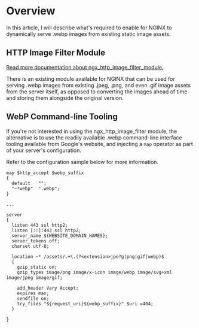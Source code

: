 # Overview

In this article, I will describe what's required to enable for NGINX to dynamically serve .webp images from existing static image assets.

## HTTP Image Filter Module

[Read more documentation about ngx_http_image_filter_module.](http://nginx.org/en/docs/http/ngx_http_image_filter_module.html)

There is an existing module available for NGINX that can be used for serving .webp images from existing .jpeg, .png, and even .gif image assets from the server itself, as opposed to converting the images ahead of time and storing them alongside the original version.

## WebP Command-line Tooling

If you're not interested in using the ngx_http_image_filter module, the alternative is to use the readily available .webp command-line interface tooling available from Google's website, and injecting a `map` operator as part of your server's configuration.

Refer to the configuration sample below for more information.

```nginx
map $http_accept $webp_suffix 
{
  default   "";
  "~*webp"  ".webp";
}

...

server 
{
  listen 443 ssl http2;
  listen [::]:443 ssl http2;
  server_name ${WEBSITE_DOMAIN_NAMES};
  server_tokens off;
  charset utf-8;

  location ~* /assets/.+\.(?<extension>jpe?g|png|gif|webp)$ 
  {
    gzip_static on;
    gzip_types image/png image/x-icon image/webp image/svg+xml image/jpeg image/gif;

    add_header Vary Accept;
    expires max;
    sendfile on;
    try_files "${request_uri}${webp_suffix}" $uri =404;
  }

}

```

